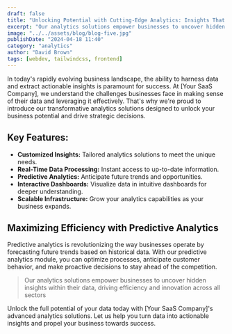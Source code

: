 ```yaml
---
draft: false
title: "Unlocking Potential with Cutting-Edge Analytics: Insights That Matter"
excerpt: "Our analytics solutions empower businesses to uncover hidden insights within their data, driving efficiency and innovation across all sectors."
image: "../../assets/blog/blog-five.jpg"
publishDate: "2024-04-18 11:40"
category: "analytics"
author: "David Brown"
tags: [webdev, tailwindcss, frontend]
---
```


In today's rapidly evolving business landscape, the ability to harness data and extract actionable insights is paramount for success. At [Your SaaS Company], we understand the challenges businesses face in making sense of their data and leveraging it effectively. That's why we're proud to introduce our transformative analytics solutions designed to unlock your business potential and drive strategic decisions.

## Key Features:

- **Customized Insights:** Tailored analytics solutions to meet the unique needs.
- **Real-Time Data Processing:** Instant access to up-to-date information.
- **Predictive Analytics:** Anticipate future trends and opportunities.
- **Interactive Dashboards:** Visualize data in intuitive dashboards for deeper understanding.
- **Scalable Infrastructure:** Grow your analytics capabilities as your business expands.

## Maximizing Efficiency with Predictive Analytics

Predictive analytics is revolutionizing the way businesses operate by forecasting future trends based on historical data. With our predictive analytics module, you can optimize processes, anticipate customer behavior, and make proactive decisions to stay ahead of the competition.

> Our analytics solutions empower businesses to uncover hidden insights within their data, driving efficiency and innovation across all sectors

Unlock the full potential of your data today with [Your SaaS Company]'s advanced analytics solutions. Let us help you turn data into actionable insights and propel your business towards success.
